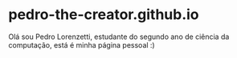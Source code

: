 # pedro-the-creator.github.io
Olá sou Pedro Lorenzetti, estudante do segundo ano de ciência da computação, está é minha página pessoal :)

